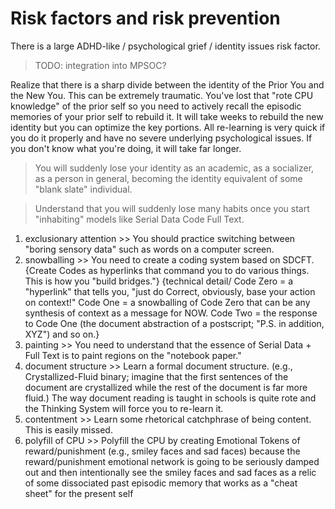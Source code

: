 # Risk factors and risk prevention

There is a large ADHD-like / psychological grief / identity issues risk factor.

> TODO: integration into MPSOC?

Realize that there is a sharp divide between the identity of the Prior You and the New You. This can be extremely traumatic. You've lost that "rote CPU knowledge" of the prior self so you need to actively recall the episodic memories of your prior self to rebuild it. It will take weeks to rebuild the new identity but you can optimize the key portions. All re-learning is very quick if you do it properly and have no severe underlying psychological issues. If you don't know what you're doing, it will take far longer.

> You will suddenly lose your identity as an academic, as a socializer, as a person in general, becoming the identity equivalent of some "blank slate" individual.

> Understand that you will suddenly lose many habits once you start "inhabiting" models like Serial Data Code Full Text.

1. exclusionary attention >> You should practice switching between "boring sensory data" such as words on a computer screen.
2. snowballing >> You need to create a coding system based on SDCFT. {Create Codes as hyperlinks that command you to do various things. This is how you "build bridges."} {technical detail/ Code Zero = a "hyperlink" that tells you, "just do Correct, obviously, base your action on context!" Code One = a snowballing of Code Zero that can be any synthesis of context as a message for NOW. Code Two = the response to Code One (the document abstraction of a postscript; "P.S. in addition, XYZ") and so on.}
3. painting >> You need to understand that the essence of Serial Data + Full Text is to paint regions on the "notebook paper."
4. document structure >> Learn a formal document structure. (e.g., Crystallized-Fluid binary; imagine that the first sentences of the document are crystallized while the rest of the document is far more fluid.) The way document reading is taught in schools is quite rote and the Thinking System will force you to re-learn it.
5. contentment >> Learn some rhetorical catchphrase of being content. This is easily missed.
6. polyfill of CPU >> Polyfill the CPU by creating Emotional Tokens of reward/punishment (e.g., smiley faces and sad faces) because the reward/punishment emotional network is going to be seriously damped out and then intentionally see the smiley faces and sad faces as a relic of some dissociated past episodic memory that works as a "cheat sheet" for the present self
